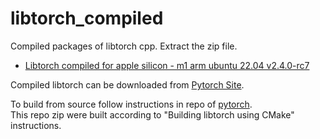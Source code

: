 # libtorch_compiled
Compiled packages of libtorch cpp.
Extract the zip file.  

- [Libtorch compiled for apple silicon - m1 arm ubuntu 22.04 v2.4.0-rc7](https://1drv.ms/u/s!AspbPfHg88EEgq4Hy9S0Tu1PoOK9rg?e=nvUAkN)


Compiled libtorch can be downloaded from [Pytorch Site](https://pytorch.org/get-started/locally/).  

To build from source follow instructions in repo of [pytorch](https://github.com/pytorch/pytorch/blob/main/docs/libtorch.rst).  
This repo zip were built according to "Building libtorch using CMake" instructions.  
